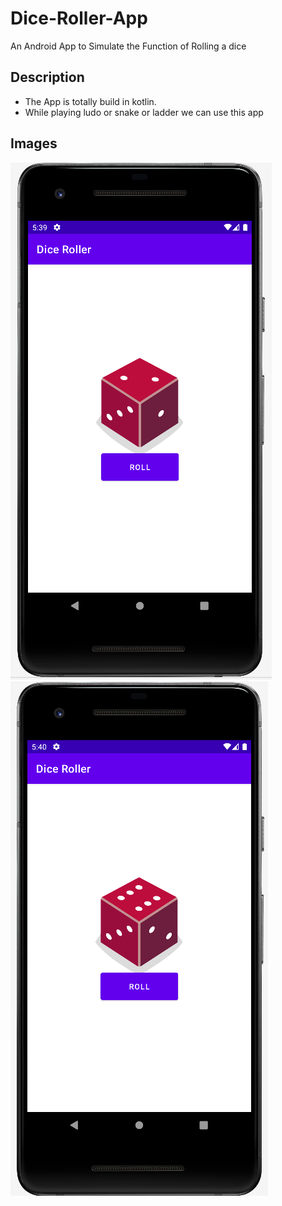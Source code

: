 # Dice-Roller-App

An Android App to Simulate the Function of Rolling a dice 

## Description
- The App is totally build in kotlin.
- While playing ludo or snake or ladder we can use this app 

## Images 
![ss1](images/ss1.png) &nbsp;&nbsp;
![ss2](images/ss2.png)
